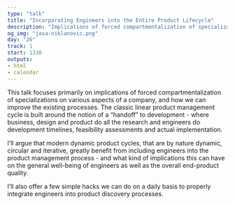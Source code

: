 ```yaml
---
type: "talk"
title: "Incorporating Engineers into the Entire Product Lifecycle"
description: "Implications of forced compartmentalization of specializations on various aspects of a company, and how we can improve the existing processes"
og_img: "jasa-niklanovic.png"
day: "26"
track: 1
start: 1330
outputs:
- html
- calendar
---
```


This talk focuses primarily on implications of forced compartmentalization of specializations on various aspects of a company, and how we can improve the existing processes. The classic linear product management cycle is built around the notion of a “handoff” to development - where business, design and product do all the research and engineers do development timelines, feasibility assessments and actual implementation.

I’ll argue that modern dynamic product cycles, that are by nature dynamic, circular and iterative, greatly benefit from including engineers into the product management process - and what kind of implications this can have on the general well-being of engineers as well as the overall end-product quality.

I’ll also offer a few simple hacks we can do on a daily basis to properly integrate engineers into product discovery processes.
